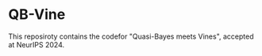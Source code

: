 # QB-Vine
This reposiroty contains the codefor "Quasi-Bayes meets Vines", accepted at NeurIPS 2024.
